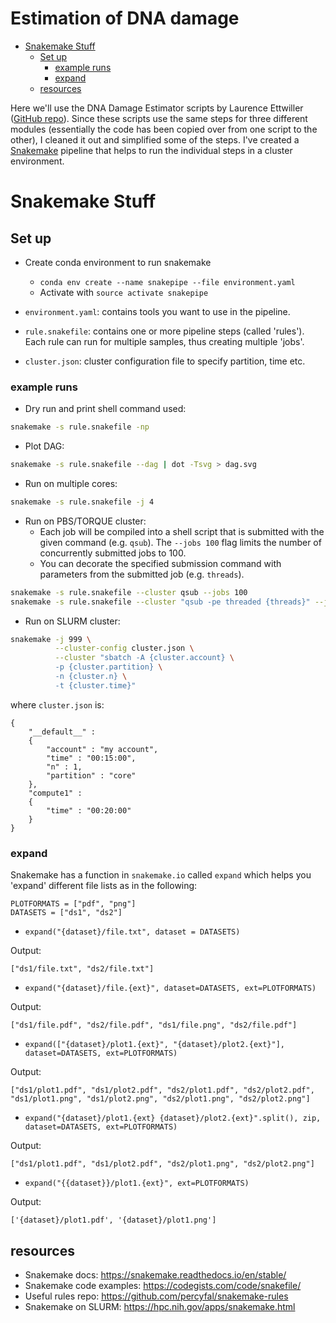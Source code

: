 Estimation of DNA damage
========================


<!-- vim-markdown-toc GFM -->

* [Snakemake Stuff](#snakemake-stuff)
    * [Set up](#set-up)
        * [example runs](#example-runs)
        * [expand](#expand)
    * [resources](#resources)

<!-- vim-markdown-toc -->

Here we'll use the DNA Damage Estimator scripts by Laurence Ettwiller
([GitHub repo](https://github.com/Ettwiller/Damage-estimator)).
Since these scripts use the same steps for three different modules (essentially
the code has been copied over from one script to the other), I cleaned it out
and simplified some of the steps.
I've created a [Snakemake](https://snakemake.readthedocs.io/en/stable/)
pipeline that helps to run the individual steps in a cluster environment.

Snakemake Stuff
===============

Set up
------
* Create conda environment to run snakemake
  * `conda env create --name snakepipe --file environment.yaml`
  * Activate with `source activate snakepipe`

* `environment.yaml`: contains tools you want to use in the pipeline.
* `rule.snakefile`: contains one or more pipeline steps (called 'rules'). Each
  rule can run for multiple samples, thus creating multiple 'jobs'.
* `cluster.json`: cluster configuration file to specify partition, time etc.

### example runs

* Dry run and print shell command used:

```bash
snakemake -s rule.snakefile -np
```

* Plot DAG:

```bash
snakemake -s rule.snakefile --dag | dot -Tsvg > dag.svg
```

* Run on multiple cores:

```bash
snakemake -s rule.snakefile -j 4
```

* Run on PBS/TORQUE cluster:
    - Each job will be compiled into a shell script that is submitted with the
      given command (e.g. `qsub`). The `--jobs 100` flag limits the number of
      concurrently submitted jobs to 100.
    - You can decorate the specified submission command with parameters from the
      submitted job (e.g. `threads`).

```bash
snakemake -s rule.snakefile --cluster qsub --jobs 100
snakemake -s rule.snakefile --cluster "qsub -pe threaded {threads}" --jobs 100
```

* Run on SLURM cluster:

```bash
snakemake -j 999 \
          --cluster-config cluster.json \
          --cluster "sbatch -A {cluster.account} \
          -p {cluster.partition} \
          -n {cluster.n} \
          -t {cluster.time}"
```

where `cluster.json` is:

```
{
    "__default__" :
    {
        "account" : "my account",
        "time" : "00:15:00",
        "n" : 1,
        "partition" : "core"
    },
    "compute1" :
    {
        "time" : "00:20:00"
    }
}
```

### expand
Snakemake has a function in `snakemake.io` called `expand` which helps you
'expand' different
file lists as in the following:

```
PLOTFORMATS = ["pdf", "png"]
DATASETS = ["ds1", "ds2"]
```
* `expand("{dataset}/file.txt", dataset = DATASETS)`

Output:
```
["ds1/file.txt", "ds2/file.txt"]
```

* `expand("{dataset}/file.{ext}", dataset=DATASETS, ext=PLOTFORMATS)`

Output:
```
["ds1/file.pdf", "ds2/file.pdf", "ds1/file.png", "ds2/file.pdf"]
```

* `expand(["{dataset}/plot1.{ext}", "{dataset}/plot2.{ext}"], dataset=DATASETS, ext=PLOTFORMATS)`

Output:
```
["ds1/plot1.pdf", "ds1/plot2.pdf", "ds2/plot1.pdf", "ds2/plot2.pdf",
"ds1/plot1.png", "ds1/plot2.png", "ds2/plot1.png", "ds2/plot2.png"]
```

* `expand("{dataset}/plot1.{ext} {dataset}/plot2.{ext}".split(), zip, dataset=DATASETS, ext=PLOTFORMATS)`

Output:
```
["ds1/plot1.pdf", "ds1/plot2.pdf", "ds2/plot1.png", "ds2/plot2.png"]
```

* `expand("{{dataset}}/plot1.{ext}", ext=PLOTFORMATS)`

Output:
```
['{dataset}/plot1.pdf', '{dataset}/plot1.png']
```

## resources

* Snakemake docs: <https://snakemake.readthedocs.io/en/stable/>
* Snakemake code examples: <https://codegists.com/code/snakefile/>
* Useful rules repo: <https://github.com/percyfal/snakemake-rules>
* Snakemake on SLURM: <https://hpc.nih.gov/apps/snakemake.html>
